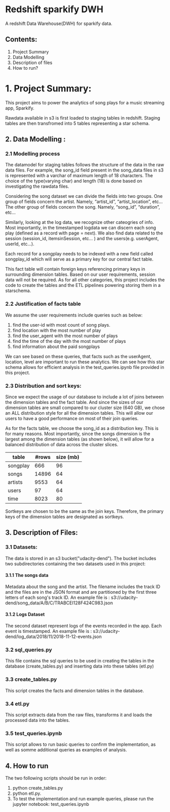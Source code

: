 # Redshift sparkify DWH

A redshift Data Warehouse(DWH) for sparkify data.

## Contents:
1. Project Summary
2. Data Modelling
3. Description of files
4. How to run?



# 1. Project Summary:

This project aims to power the analytics of song plays for a music streaming app, Sparkify.

Rawdata available in s3 is first loaded to staging tables in redshift. Staging tables are then transfromed into 5
tables representing a star schema.


## 2. Data Modelling :
### 2.1 Modelling process

The datamodel for staging tables follows the structure of the data in 
the raw data files. For example, the song_id field present in the song_data
files in s3 is represented with a varchar of maximum length of 18 characters.
The choice of the type(varying char) and length (18) is done based on investigating
the rawdata files.


Considering the song dataset we can divide the fields into two groups. One group of fields concern the artist. Namely, 
“artist_id”, “artist_location”, etc… The other group of fields concern the song. Namely, “song_id”, “duration”, etc…

Similarly, looking at the log data, we recognize other cateogries of info. Most importantly, in the timestamped logdata 
we can discern each song play (defined as a record with page = next). We also find data related to the session 
(session_id, itemsinSession, etc... ) and the users(e.g. userAgent, userId, etc...).


Each record for a songplay needs to be indexed with a new field called songplay_id which will serve as a primary key for
 our central fact table.

This fact table will contain foreign keys referencing primary keys in surrounding dimension tables. Based on our user 
requirements, session data will not be required. As for all other categories, this project includes the code to create 
the tables and the ETL pipelines powering storing them in a starschema.


### 2.2 Justification of facts table

We assume the user requirements include queries such as below:

1. find the user-id with most count of song plays.
2. find location with the most number of play
3. find the user_agent with the most number of plays 
4. find the time of the day with the most number of plays
5. find information about the paid songplays

We can see based on these queries, that facts such as the userAgent, location, level are important to run these 
analytics.
We can see how this star schema allows for efficient analysis in the test_queries.ipynb file provided in this project.

### 2.3 Distribution and sort keys:

Since we expect the usage of our database to include a lot of joins between
the dimension tables and the fact table. And since the sizes of our dimension
tables are small compared to our cluster size (640 GB), we chose an ALL distribution
style for all the dimension tables. This will allow our users to have
a good performance on most of their join queries.

As for the facts table, we choose the song_id as a distribution key.
This is for many reasons. Most importantly, since the songs dimension is
the largest among the dimension tables (as shown below), it will allow for
a balanced distribution of data across the cluster slices.


| table | #rows | size (mb) |
|---|---|---|
| songplay | 666 | 96 |
| songs | 14896  | 64 |
| artists | 9553 | 64 |
| users | 97 | 64 |
| time | 8023 | 80 |

Sortkeys are chosen to be the same as the join keys. Therefore, the primary
keys of the dimension tables are designated as sortkeys.


## 3. Description of Files:

### 3.1 Datasets:
The data is stored in an s3 bucket("udacity-dend"). The bucket includes two subdirectories
containing the two datasets used in this project:

#### 3.1.1 The songs data 
Metadata about the song and the artist. The filename includes the track ID and the files are in the 
JSON format and are partitioned by the first three letters of each song's track ID. 
An example file is : s3://udacity-dend/song_data/A/B/C/TRABCEI128F424C983.json

#### 3.1.2 Logs Dataset
The second dataset represent logs of the events recorded in the app. Each event is timestamped.
An example file is : s3://udacity-dend/log_data/2018/11/2018-11-12-events.json

### 3.2 sql_queries.py
This file contains the sql queries to be used in creating the tables in the database (create_tables.py) and
inserting data into these tables (etl.py)

### 3.3 create_tables.py
This script creates the facts and dimension tables in the database.
 
### 3.4 etl.py
This script extracts data from the raw files, transforms it and loads the processed data into the tables.

### 3.5 test_queries.ipynb
This script allows to run basic queries to confirm the implementation, as well as somme additional queries as examples 
of analysis.

 
 
## 4. How to run
The two following scripts should be run in order:
1. python create_tables.py
2. python etl.py.
3. To test the implementation and run example queries, please run the jupyter notebook:
 test_queries.ipynb
